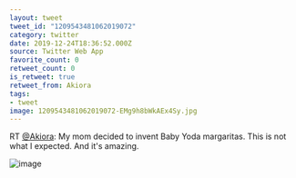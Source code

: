 ```yaml
---
layout: tweet
tweet_id: "1209543481062019072"
category: twitter
date: 2019-12-24T18:36:52.000Z
source: Twitter Web App
favorite_count: 0
retweet_count: 0
is_retweet: true
retweet_from: Akiora
tags:
- tweet
image: 1209543481062019072-EMg9h8bWkAEx4Sy.jpg
---
```


RT [@Akiora](https://twitter.com/@Akiora): My mom decided to invent Baby Yoda margaritas. This is not what I expected. And it's amazing. 

![image](/img/tweets/1209543481062019072-EMg9h8bWkAEx4Sy.jpg)

